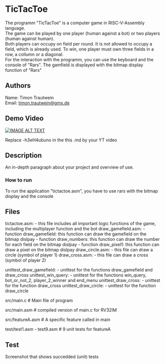 # TicTacToe

The programm "TicTacToe" is a computer game in RISC-V-Assembly language.<br>
The game can be played by one player (human against a bot) or two players (human against human). <br>
Both players can occupy on field per round. It is not allowed to occupy a field, which is already used. To win, one player must own three fields in a row, a collumn or a diagonal.<br>
For the interaction with the programm, you can use the keyboard and the console of "Rars". The gamfield is displayed with the bitmap display function of "Rars"

## Authors

Name: Timon Trautwein <br>
Email: timon.trautwein@gmx.de

## Demo Video

[![IMAGE ALT TEXT](http://img.youtube.com/vi/-h3eH4ubuno/0.jpg)](http://www.youtube.com/watch?v=-h3eH4ubuno "Video Title")

Replace -h3eH4ubuno in the this .md by your YT video

## Description

An in-depth paragraph about your project and overview of use.



### How to run

To run the application "tictactoe.asm", you have to use rars with the bitmap display and the console

## Files
tictactoe.asm:
      - this file includes all important logic functions of the game, including the multiplayer function and the bot
draw_gamefield.asm:
      - function draw_gamefield: this function can draw the gamefield on the bitmap dislpay
      - function draw_numbers: this function can draw the number for each field on the bitmap dislpay
      - function draw_pixel1: this function can draw a pixel on the bitmap dislpay
draw_circle.asm:
      - this file can draw a circle (symbol of player 1)
draw_cross.asm:
      - this file can draw a cross (symbol of player 2)
      
unittest_draw_gamefield:
      - unittest for the functions draw_gamefield and draw_cross
unittest_win_query:
      - unittest for the functions win_query, bot_or_not_2, player_2_winner and end_menu
unittest_draw_cross:
      - unittest for the function draw_cross
unittest_draw_circle:
      - unittest for the function draw_circle
     
     
src/main.c   # Main file of program

src/main.asm # compiled version of main.c for RV32IM

src/featureA.asm # A specific feature called in main

test/test1.asm - test9.asm # 9 unit tests for featureA


## Test
Screenshot that shows succedded (unit) tests 
